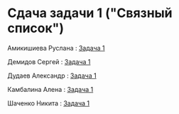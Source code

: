 # Сдача задачи 1 ("Связный список")

Амикишиева Руслана : [Задача 1](task1_test_results/amikishieva_task1_test_results)

Демидов Сергей : [Задача 1](task1_test_results/demidov_task1_test_results)

Дудаев Александр : [Задача 1](task1_test_results/dudaev_task1_test_results)

Камбалина Алена : [Задача 1](task1_test_results/kambalina_task1_test_results)

Шаченко Никита : [Задача 1](task1_test_results/shachenko_task1_test_results)

